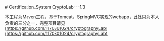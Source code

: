 ﻿﻿﻿# Certification_SystemCryptoLab---1/3本工程为Maven工程，基于Tomcat，SpringMVC实现的webapp，此处只为本人负责的三分之一，完整项目请见[https://github.com/1170301024/cryptographyLab](https://github.com/1170301024/cryptographyLab)